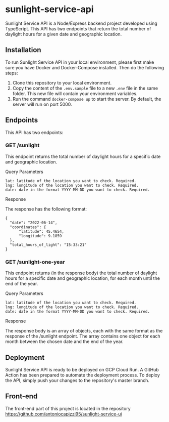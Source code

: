 # sunlight-service-api

Sunlight Service API is a Node/Express backend project developed using TypeScript. This API has two endpoints that return the total number of daylight hours for a given date and geographic location.

## Installation

To run Sunlight Service API in your local environment, please first make sure you have Docker and Docker-Compose installed. Then do the following steps:

  1. Clone this repository to your local environment.
  2. Copy the content of the `.env.sample` file to a new `.env` file in the same folder. This new file will contain your environment variables.
  3. Run the command `docker-compose up` to start the server. By default, the server will run on port 5000.

## Endpoints

This API has two endpoints:
### GET /sunlight

This endpoint returns the total number of daylight hours for a specific date and geographic location.

Query Parameters

    lat: latitude of the location you want to check. Required.
    lng: longitude of the location you want to check. Required.
    date: date in the format YYYY-MM-DD you want to check. Required.

Response

The response has the following format:

    {
      "date": "2022-06-14",
      "coordinates": {
          "latitude": 45.4654,
          "longitude": 9.1859
      },
      "total_hours_of_light": "15:33:21" 
    }

### GET /sunlight-one-year

This endpoint returns (in the response body) the total number of daylight hours for a specific date and geographic location, for each month until the end of the year.

Query Parameters

    lat: latitude of the location you want to check. Required.
    lng: longitude of the location you want to check. Required.
    date: date in the format YYYY-MM-DD you want to check. Required.

Response

The response body is an array of objects, each with the same format as the response of the /sunlight endpoint. The array contains one object for each month between the chosen date and the end of the year.

## Deployment

Sunlight Service API is ready to be deployed on GCP Cloud Run. A GitHub Action has been prepared to automate the deployment process. To deploy the API, simply push your changes to the repository's master branch.

## Front-end
The front-end part of this project is located in the repository https://github.com/antoniocapizzi95/sunlight-service-ui
